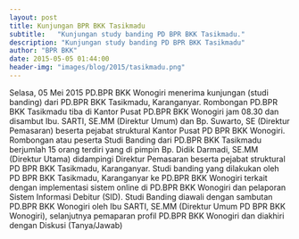 ```yaml
---
layout: post
title: Kunjungan BPR BKK Tasikmadu
subtitle:   "Kunjungan study banding PD BPR BKK Tasikmadu."
description: "Kunjungan study banding PD BPR BKK Tasikmadu"
author: "BPR BKK"
date: 2015-05-05 01:44:00
header-img: "images/blog/2015/tasikmadu.png"
---
```


Selasa, 05 Mei 2015 PD.BPR BKK Wonogiri menerima kunjungan (studi banding) dari PD.BPR BKK Tasikmadu, Karanganyar. Rombongan PD.BPR BKK Tasikmadu tiba di Kantor Pusat PD.BPR BKK Wonogiri jam 08.30 dan disambut Ibu. SARTI, SE.MM (Direktur Umum) dan Bp. Suwarto, SE (Direktur Pemasaran) beserta pejabat struktural Kantor Pusat PD BPR BKK Wonogiri. Rombongan atau peserta Studi Banding dari PD.BPR BKK Tasikmadu berjumlah 15 orang terdiri yang di pimpin  Bp. Didik Darmadi, SE.MM  (Direktur Utama) didampingi Direktur Pemasaran beserta pejabat struktural PD BPR BKK Tasikmadu, Karanganyar. Studi banding yang dilakukan oleh PD BPR BKK Tasikmadu, Karanganyar ke PD.BPR BKK Wonogiri terkait dengan implementasi sistem online di PD.BPR BKK Wonogiri dan pelaporan Sistem Informasi Debitur (SID). Studi Banding diawali dengan sambutan PD.BPR BKK Wonogiri oleh Ibu SARTI, SE.MM (Direktur Umum PD BPR BKK Wonogiri), selanjutnya pemaparan profil PD.BPR BKK Wonogiri dan diakhiri dengan Diskusi (Tanya/Jawab)
